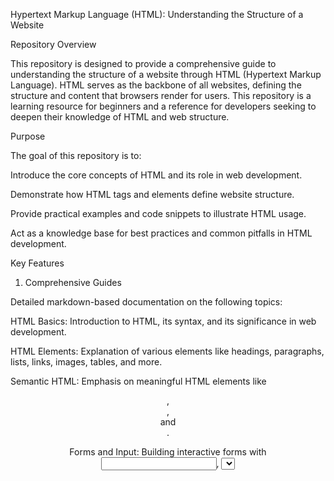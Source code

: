 Hypertext Markup Language (HTML): Understanding the Structure of a Website

Repository Overview

This repository is designed to provide a comprehensive guide to understanding the structure of a website through HTML (Hypertext Markup Language). HTML serves as the backbone of all websites, defining the structure and content that browsers render for users. This repository is a learning resource for beginners and a reference for developers seeking to deepen their knowledge of HTML and web structure.

Purpose

The goal of this repository is to:

Introduce the core concepts of HTML and its role in web development.

Demonstrate how HTML tags and elements define website structure.

Provide practical examples and code snippets to illustrate HTML usage.

Act as a knowledge base for best practices and common pitfalls in HTML development.

Key Features

1. Comprehensive Guides

Detailed markdown-based documentation on the following topics:

HTML Basics: Introduction to HTML, its syntax, and its significance in web development.

HTML Elements: Explanation of various elements like headings, paragraphs, lists, links, images, tables, and more.

Semantic HTML: Emphasis on meaningful HTML elements like <header>, <article>, <section> and <footer>.

Forms and Input: Building interactive forms with <input>, <select>, and <textarea>.

HTML5 Features: New elements like <audio>, <video>, <canvas>, and <details>.

2. Code Snippets

Ready-to-use code snippets for:

Building a basic webpage structure.

Creating navigation menus.

Embedding multimedia elements.

Using forms effectively.

3. Example Projects

A minimalistic homepage template.

A blog layout showcasing semantic elements.

A portfolio webpage structure.

4. Exercises and Quizzes

Interactive tasks to reinforce understanding:

Identifying errors in HTML.

Rearranging elements for proper structure.

Building a simple webpage from scratch.

5. Best Practices

Writing clean and maintainable HTML.

Using semantic elements for accessibility and SEO.

Organizing files and folders in a web project.
